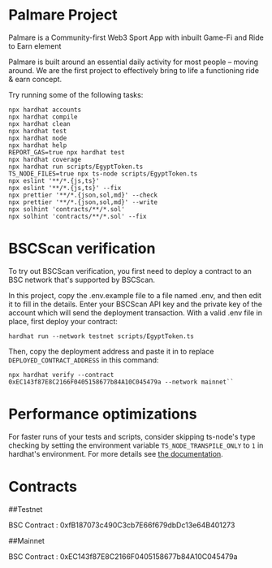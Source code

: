 # Palmare Project

Palmare is a Community-first Web3 Sport App with inbuilt Game-Fi and Ride to Earn element

Palmare is built around an essential daily activity for most people – moving around. We are the first project to effectively bring to life a functioning ride & earn concept.

Try running some of the following tasks:

```shell
npx hardhat accounts
npx hardhat compile
npx hardhat clean
npx hardhat test
npx hardhat node
npx hardhat help
REPORT_GAS=true npx hardhat test
npx hardhat coverage
npx hardhat run scripts/EgyptToken.ts
TS_NODE_FILES=true npx ts-node scripts/EgyptToken.ts
npx eslint '**/*.{js,ts}'
npx eslint '**/*.{js,ts}' --fix
npx prettier '**/*.{json,sol,md}' --check
npx prettier '**/*.{json,sol,md}' --write
npx solhint 'contracts/**/*.sol'
npx solhint 'contracts/**/*.sol' --fix
```

# BSCScan verification

To try out BSCScan verification, you first need to deploy a contract to an BSC network that's supported by BSCScan.

In this project, copy the .env.example file to a file named .env, and then edit it to fill in the details. Enter your BSCScan API key and the private key of the account which will send the deployment transaction. With a valid .env file in place, first deploy your contract:

```shell
hardhat run --network testnet scripts/EgyptToken.ts
```

Then, copy the deployment address and paste it in to replace `DEPLOYED_CONTRACT_ADDRESS` in this command:

```shell
npx hardhat verify --contract 0xEC143f87E8C2166F0405158677b84A10C045479a --network mainnet``
```

# Performance optimizations

For faster runs of your tests and scripts, consider skipping ts-node's type checking by setting the environment variable `TS_NODE_TRANSPILE_ONLY` to `1` in hardhat's environment. For more details see [the documentation](https://hardhat.org/guides/typescript.html#performance-optimizations).

# Contracts
##Testnet

BSC Contract : 0xfB187073c490C3cb7E66f679dbDc13e64B401273

##Mainnet 

BSC Contract : 0xEC143f87E8C2166F0405158677b84A10C045479a
